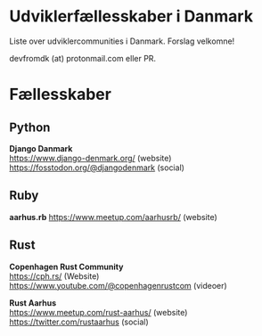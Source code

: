 # Udviklerfællesskaber i Danmark 

Liste over udviklercommunities i Danmark.
Forslag velkomne!

devfromdk (at) protonmail.com eller PR.

# Fællesskaber

## Python

**Django Danmark**  
https://www.django-denmark.org/ (website) 
https://fosstodon.org/@djangodenmark (social)

## Ruby

**aarhus.rb** 
https://www.meetup.com/aarhusrb/ (website)


## Rust

**Copenhagen Rust Community**   
https://cph.rs/ (Website)  
https://www.youtube.com/@copenhagenrustcom (videoer)

**Rust Aarhus**  
https://www.meetup.com/rust-aarhus/ (website) 
https://twitter.com/rustaarhus (social) 


